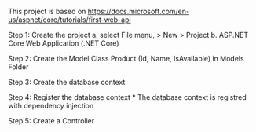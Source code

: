 ﻿This project is based on https://docs.microsoft.com/en-us/aspnet/core/tutorials/first-web-api

Step 1: Create the project
	a. select File menu, > New > Project
	b. ASP.NET Core Web Application (.NET Core) 

Step 2: Create the Model Class Product (Id, Name, IsAvailable) in Models Folder

Step 3: Create the database context

Step 4: Register the database context
	* The database context is registred with dependency injection

Step 5: Create a Controller
	